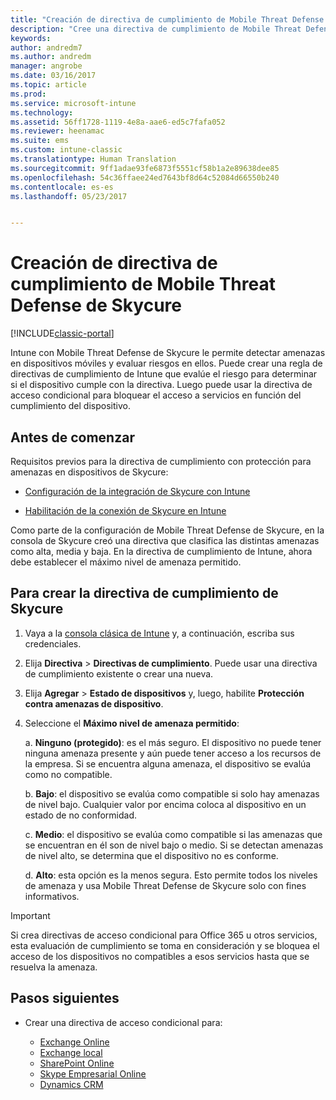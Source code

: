 ```yaml
---
title: "Creación de directiva de cumplimiento de Mobile Threat Defense de Skycure en Intune | Microsoft Docs"
description: "Cree una directiva de cumplimiento de Mobile Threat Defense de Skycure en la consola clásica de Intune."
keywords: 
author: andredm7
ms.author: andredm
manager: angrobe
ms.date: 03/16/2017
ms.topic: article
ms.prod: 
ms.service: microsoft-intune
ms.technology: 
ms.assetid: 56ff1728-1119-4e8a-aae6-ed5c7fafa052
ms.reviewer: heenamac
ms.suite: ems
ms.custom: intune-classic
ms.translationtype: Human Translation
ms.sourcegitcommit: 9ff1adae93fe6873f5551cf58b1a2e89638dee85
ms.openlocfilehash: 54c36ffaee24ed7643bf8d64c52084d66550b240
ms.contentlocale: es-es
ms.lasthandoff: 05/23/2017


---
```


# <a name="create-skycure-mobile-threat-defense-compliance-policy"></a>Creación de directiva de cumplimiento de Mobile Threat Defense de Skycure

[!INCLUDE[classic-portal](../includes/classic-portal.md)]

Intune con Mobile Threat Defense de Skycure le permite detectar amenazas en dispositivos móviles y evaluar riesgos en ellos. Puede crear una regla de directivas de cumplimiento de Intune que evalúe el riesgo para determinar si el dispositivo cumple con la directiva. Luego puede usar la directiva de acceso condicional para bloquear el acceso a servicios en función del cumplimiento del dispositivo.

## <a name="before-you-begin"></a>Antes de comenzar

Requisitos previos para la directiva de cumplimiento con protección para amenazas en dispositivos de Skycure:

-   [Configuración de la integración de Skycure con Intune](/intune-classic/deploy-use/setup-the-skycure-integration-with-Intune)

-   [Habilitación de la conexión de Skycure en Intune](/intune-classic/deploy-use/enable-skycure-mobile-threat-defense-in-intune)

Como parte de la configuración de Mobile Threat Defense de Skycure, en la consola de Skycure creó una directiva que clasifica las distintas amenazas como alta, media y baja. En la directiva de cumplimiento de Intune, ahora debe establecer el máximo nivel de amenaza permitido.

## <a name="to-create-skycure-compliance-policy"></a>Para crear la directiva de cumplimiento de Skycure

1.  Vaya a la [consola clásica de Intune](https://manage.microsoft.com/) y, a continuación, escriba sus credenciales.

2.  Elija **Directiva** &gt; **Directivas de cumplimiento**. Puede usar una directiva de cumplimiento existente o crear una nueva.

3.  Elija **Agregar** &gt; **Estado de dispositivos** y, luego, habilite **Protección contra amenazas de dispositivo**.

4.  Seleccione el **Máximo nivel de amenaza permitido**:

    a.  **Ninguno (protegido)**: es el más seguro. El dispositivo no puede tener ninguna amenaza presente y aún puede tener acceso a los recursos de la empresa. Si se encuentra alguna amenaza, el dispositivo se evalúa como no compatible.

    b.  **Bajo**: el dispositivo se evalúa como compatible si solo hay amenazas de nivel bajo. Cualquier valor por encima coloca al dispositivo en un estado de no conformidad.

    c.  **Medio**: el dispositivo se evalúa como compatible si las amenazas que se encuentran en él son de nivel bajo o medio. Si se detectan amenazas de nivel alto, se determina que el dispositivo no es conforme.

    d.  **Alto**: esta opción es la menos segura. Esto permite todos los niveles de amenaza y usa Mobile Threat Defense de Skycure solo con fines informativos.

> [!IMPORTANT]
> Si crea directivas de acceso condicional para Office 365 u otros servicios, esta evaluación de cumplimiento se toma en consideración y se bloquea el acceso de los dispositivos no compatibles a esos servicios hasta que se resuelva la amenaza.

## <a name="span-idmonitor-device-threats-classanchorspan-idnext-steps-classanchorspan-idtoc477360344-classanchorspanspanspannext-steps"></a><span id="monitor-device-threats" class="anchor"><span id="next-steps" class="anchor"><span id="_Toc477360344" class="anchor"></span></span></span>Pasos siguientes

-   Crear una directiva de acceso condicional para:

    -   [Exchange Online](/intune-classic/deploy-use/restrict-access-to-exchange-online-with-microsoft-intune)
    -   [Exchange local](/intune-classic/deploy-use/restrict-access-to-exchange-onpremises-with-microsoft-intune)
    -   [SharePoint Online](/intune-classic/deploy-use/restrict-access-to-sharepoint-online-with-microsoft-intune)
    -   [Skype Empresarial Online](/intune-classic/deploy-use/restrict-access-to-skype-for-business-online-with-microsoft-intune)
    -   [Dynamics CRM](/intune-classic/deploy-use/restrict-access-to-dynamics-crm-online-with-microsoft-intune)

